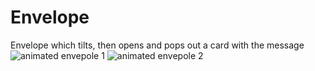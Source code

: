 # Envelope
Envelope which tilts, then opens and pops out a card with the message
![animated envepole 1](https://user-images.githubusercontent.com/69459806/181169745-718dbc93-eea4-46a9-99f7-c3652f05dd95.png)
![animated envepole 2](https://user-images.githubusercontent.com/69459806/181169753-461ae600-121a-4bc2-9971-0a4005188372.png)

